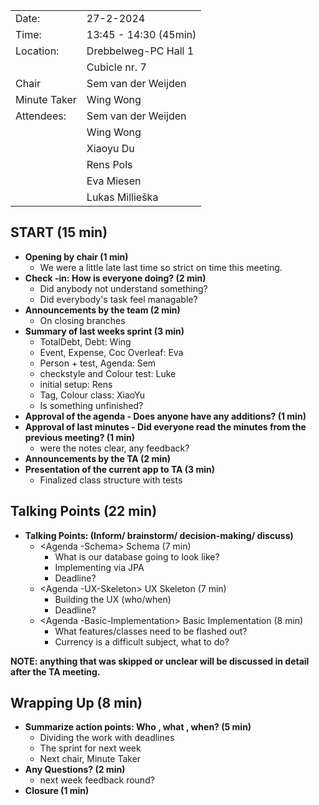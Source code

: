 
|           |                       |
| --------- |-----------------------|
| Date:     | 27-2-2024             |
| Time:     | 13:45 - 14:30 (45min) |
| Location: | Drebbelweg-PC Hall 1  |
|	       | Cubicle nr. 7         |
| Chair     | Sem van der Weijden   |
| Minute Taker | Wing Wong             |
| Attendees: | Sem van der Weijden   |
|           | Wing Wong             |
|           | Xiaoyu Du             |
|           | Rens Pols             |
|           | Eva Miesen            |
|           | Lukas Millieška       |


## START (15 min)
- **Opening by chair (1 min)**
    - We were a little late last time so strict on time this meeting.
- **Check -in: How is everyone doing? (2 min)**
    - Did anybody not understand something?
    - Did everybody's task feel managable?
- **Announcements by the team (2 min)**
    - On closing branches
- **Summary of last weeks sprint (3 min)**
    - TotalDebt, Debt: Wing
    - Event, Expense, Coc Overleaf: Eva
    - Person + test, Agenda: Sem
    - checkstyle and Colour test: Luke
    - initial setup: Rens
    - Tag, Colour class: XiaoYu
    - Is something unfinished?
- **Approval of the agenda - Does anyone have any additions? (1 min)**
- **Approval of last minutes - Did everyone read the minutes from the previous meeting? (1 min)**
    - were the notes clear, any feedback?
- **Announcements by the TA (2 min)**
- **Presentation of the current app to TA (3 min)**
    - Finalized class structure with tests

## Talking Points (22 min)
- **Talking Points: (Inform/ brainstorm/ decision-making/ discuss)**
    - <Agenda -Schema> Schema (7 min)
        - What is our database going to look like?
        - Implementing via JPA
        - Deadline?
    - <Agenda -UX-Skeleton> UX Skeleton (7 min)
        - Building the UX (who/when)
        - Deadline?
    - <Agenda -Basic-Implementation> Basic Implementation (8 min)
        - What features/classes need to be flashed out?
        - Currency is a difficult subject, what to do?


**NOTE: anything that was skipped or unclear will be discussed in detail after the TA meeting.**


## Wrapping Up (8 min)
- **Summarize action points: Who , what , when? (5 min)**
    - Dividing the work with deadlines
    - The sprint for next week
    - Next chair, Minute Taker
- **Any Questions? (2 min)**
    - next week feedback round?
- **Closure (1 min)**